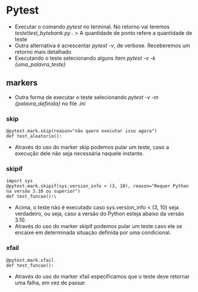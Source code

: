 # Pytest
- Executar o comando *pytest* no terminal. No retorno vai teremos *teste\test_bytebank.py .* > A quantidade de ponto refere a quantidade de teste
- Outra alternativa é acrescentar *pytest -v*, de verbose. Receberemos um retorno mais detalhado
- Executando o teste selecionando alguns item *pytest -v -k {uma_palavra_teste}*

## markers
- Outra forma de executar o teste selecionando *pytest -v -m {palavra_definida}* no file *.ini*

### skip
```
@pytest.mark.skip(reason="não quero executar isso agora")
def test_aleatorio():
```
- Através do uso do marker skip podemos pular um teste, caso a execução dele não seja necessária naquele instante.

### skipif
```
import sys
@pytest.mark.skipif(sys.version_info < (3, 10), reason="Requer Python na versão 3.10 ou superior")
def test_funcao():\
```
- Acima, o teste não é executado caso sys.version_info < (3, 10) seja verdadeiro, ou seja, caso a versão do Python esteja abaixo da versão 3.10.
- Através do uso do marker skipif podemos pular um teste caso ele se encaixe em determinada situação definida por uma condicional.

### xfail
```
@pytest.mark.xfail
def test_funcao():
```
- Através do uso do marker xfail especificamos que o teste deve retornar uma falha, em vez de passar.